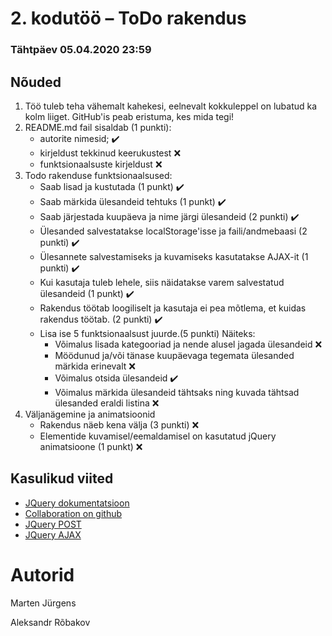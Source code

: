 # 2. kodutöö – ToDo rakendus

### Tähtpäev 05.04.2020 23:59

## Nõuded

1. Töö tuleb teha vähemalt kahekesi, eelnevalt kokkuleppel on lubatud ka kolm liiget. GitHub'is peab eristuma, kes mida tegi!
1. README.md fail sisaldab (1 punkti):
   - autorite nimesid; ✔️
   - kirjeldust tekkinud keerukustest ❌
   - funktsionaalsuste kirjeldust ❌
1. Todo rakenduse funktsionaalsused:
   - Saab lisad ja kustutada (1 punkt) ✔️
   - Saab märkida ülesandeid tehtuks (1 punkt) ✔️
   - Saab järjestada kuupäeva ja nime järgi ülesandeid (2 punkti) ✔️
   - Ülesanded salvestatakse localStorage'isse ja faili/andmebaasi (2 punkti) ✔️
   - Ülesannete salvestamiseks ja kuvamiseks kasutatakse AJAX-it (1 punkti) ✔️
   - Kui kasutaja tuleb lehele, siis näidatakse varem salvestatud ülesandeid (1 punkt) ✔️
   - Rakendus töötab loogiliselt ja kasutaja ei pea mõtlema, et kuidas rakendus töötab. (2 punkti) ✔️
   - Lisa ise 5 funktsionaalsust juurde.(5 punkti)
     Näiteks:
     - Võimalus lisada kategooriad ja nende alusel jagada ülesandeid ❌
     - Möödunud ja/või tänase kuupäevaga tegemata ülesanded märkida erinevalt ❌
     - Võimalus otsida ülesandeid ✔️
     - Võimalus märkida ülesandeid tähtsaks ning kuvada tähtsad ülesanded eraldi listina ❌
1. Väljanägemine ja animatsioonid
   - Rakendus näeb kena välja (3 punkti) ❌
   - Elementide kuvamisel/eemaldamisel on kasutatud jQuery animatsioone (1 punkt) ❌

## Kasulikud viited

- [JQuery dokumentatsioon](http://api.jquery.com)
- [Collaboration on github](https://github.com/eesrakenduste-arendamine-2019/2kodutoo/settings/collaboration)
- [JQuery POST](https://api.jquery.com/jquery.post/)
- [JQuery AJAX](http://api.jquery.com/jquery.ajax/)

<h1>Autorid</h2>
Marten Jürgens

Aleksandr Rõbakov
